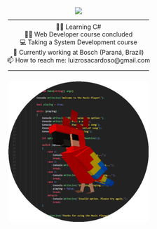 <div align="center">
    <img id="example-view" src="https://spotify-github-profile.vercel.app/api/view?uid=31yod2ilxfsykycpghzmoojf2xk4&amp;cover_image=false&amp;theme=default&amp;show_offline=false&amp;background_color=121212&amp;interchange=false">
</div>

<div align="center">
  ———————————————————————<br>
  👨‍💻 Learning C#<br>
  👨‍🎓 Web Developer course concluded<br>
  💻 Taking a System Development course<br>
  🦾 Currently working at Bosch (Paraná, Brazil)<br>
  📫 How to reach me: luizrosacardoso@gmail.com<br>
  ———————————————————————<br>
</div>

<br>
<div align="center">
  <img src='parrot circle.gif' align='top' width=320>
</div>

